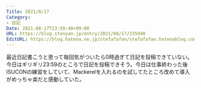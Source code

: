 ```yaml
---
Title: 2021/8/17
Category:
- 日記
Date: 2021-08-17T23:59:40+09:00
URL: https://blog.stenyan.jp/entry/2021/08/17/235940
EditURL: https://blog.hatena.ne.jp/stefafafan/stefafafan.hatenablog.com/atom/entry/26006613798464057
---
```


最近日記書こうと思って毎回気がついたら0時過ぎて日記を投稿できていない。今日はギリギリ23:59のところで日記を投稿できそう。今日は仕事終わった後ISUCONの練習をしていて、Mackerelを入れるのを試してたところ改めて導入がめっちゃ楽だと感動していた。
